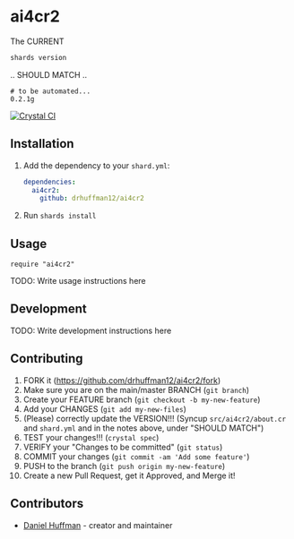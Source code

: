 # ai4cr2

The CURRENT 

```sh
shards version
```

.. SHOULD MATCH ..

```output
# to be automated...
0.2.1g
```

[![Crystal CI](https://github.com/drhuffman12/ai4cr2/actions/workflows/crystal.yml/badge.svg)](https://github.com/drhuffman12/ai4cr2/actions/workflows/crystal.yml)

## Installation

1. Add the dependency to your `shard.yml`:

   ```yaml
   dependencies:
     ai4cr2:
       github: drhuffman12/ai4cr2
   ```

2. Run `shards install`

## Usage

```crystal
require "ai4cr2"
```

TODO: Write usage instructions here

## Development

TODO: Write development instructions here

## Contributing

1. FORK it (<https://github.com/drhuffman12/ai4cr2/fork>)
2. Make sure you are on the main/master BRANCH (`git branch`)
3. Create your FEATURE branch (`git checkout -b my-new-feature`)
4. Add your CHANGES (`git add my-new-files`)
5. (Please) correctly update the VERSION!!! (Syncup `src/ai4cr2/about.cr` and `shard.yml` and in the notes above, under "SHOULD MATCH")
6. TEST your changes!!! (`crystal spec`)
7. VERIFY your "Changes to be committed" (`git status`)
8. COMMIT your changes (`git commit -am 'Add some feature'`)
9. PUSH to the branch (`git push origin my-new-feature`)
10. Create a new Pull Request, get it Approved, and Merge it!

## Contributors

- [Daniel Huffman](https://github.com/drhuffman12) - creator and maintainer
